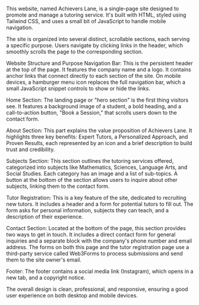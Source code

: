 This website, named Achievers Lane, is a single-page site designed to promote and manage a tutoring service. It's built with HTML, styled using Tailwind CSS, and uses a small bit of JavaScript to handle mobile navigation.

The site is organized into several distinct, scrollable sections, each serving a specific purpose. Users navigate by clicking links in the header, which smoothly scrolls the page to the corresponding section.

Website Structure and Purpose
Navigation Bar: This is the persistent header at the top of the page. It features the company name and a logo. It contains anchor links that connect directly to each section of the site. On mobile devices, a hamburger menu icon replaces the full navigation bar, which a small JavaScript snippet controls to show or hide the links.

Home Section: The landing page or "hero section" is the first thing visitors see. It features a background image of a student, a bold heading, and a call-to-action button, "Book a Session," that scrolls users down to the contact form.

About Section: This part explains the value proposition of Achievers Lane. It highlights three key benefits: Expert Tutors, a Personalized Approach, and Proven Results, each represented by an icon and a brief description to build trust and credibility.

Subjects Section: This section outlines the tutoring services offered, categorized into subjects like Mathematics, Sciences, Language Arts, and Social Studies. Each category has an image and a list of sub-topics. A button at the bottom of the section allows users to inquire about other subjects, linking them to the contact form.

Tutor Registration: This is a key feature of the site, dedicated to recruiting new tutors. It includes a header and a form for potential tutors to fill out. The form asks for personal information, subjects they can teach, and a description of their experience.

Contact Section: Located at the bottom of the page, this section provides two ways to get in touch. It includes a direct contact form for general inquiries and a separate block with the company's phone number and email address. The forms on both this page and the tutor registration page use a third-party service called Web3Forms to process submissions and send them to the site owner's email.

Footer: The footer contains a social media link (Instagram), which opens in a new tab, and a copyright notice.

The overall design is clean, professional, and responsive, ensuring a good user experience on both desktop and mobile devices.
